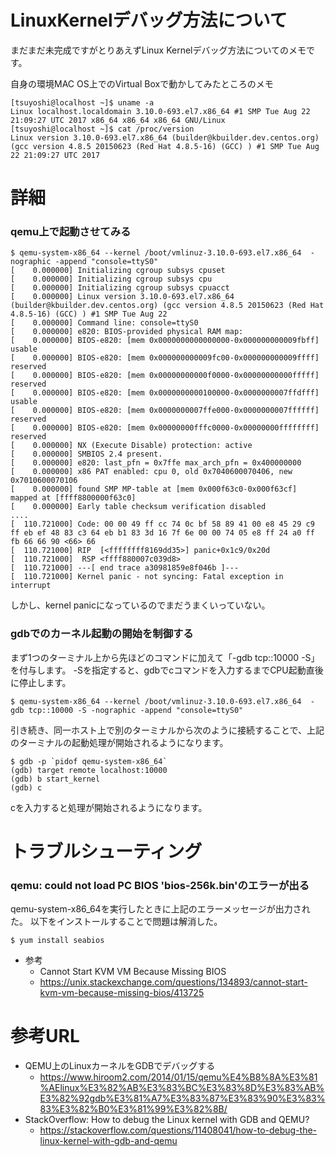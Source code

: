 # LinuxKernelデバッグ方法について

まだまだ未完成ですがとりあえずLinux Kernelデバッグ方法についてのメモです。

自身の環境MAC OS上でのVirtual Boxで動かしてみたところのメモ
```
[tsuyoshi@localhost ~]$ uname -a
Linux localhost.localdomain 3.10.0-693.el7.x86_64 #1 SMP Tue Aug 22 21:09:27 UTC 2017 x86_64 x86_64 x86_64 GNU/Linux
[tsuyoshi@localhost ~]$ cat /proc/version 
Linux version 3.10.0-693.el7.x86_64 (builder@kbuilder.dev.centos.org) (gcc version 4.8.5 20150623 (Red Hat 4.8.5-16) (GCC) ) #1 SMP Tue Aug 22 21:09:27 UTC 2017
```

# 詳細
### qemu上で起動させてみる
```
$ qemu-system-x86_64 --kernel /boot/vmlinuz-3.10.0-693.el7.x86_64  -nographic -append "console=ttyS0"
[    0.000000] Initializing cgroup subsys cpuset
[    0.000000] Initializing cgroup subsys cpu
[    0.000000] Initializing cgroup subsys cpuacct
[    0.000000] Linux version 3.10.0-693.el7.x86_64 (builder@kbuilder.dev.centos.org) (gcc version 4.8.5 20150623 (Red Hat 4.8.5-16) (GCC) ) #1 SMP Tue Aug 22 
[    0.000000] Command line: console=ttyS0
[    0.000000] e820: BIOS-provided physical RAM map:
[    0.000000] BIOS-e820: [mem 0x0000000000000000-0x000000000009fbff] usable
[    0.000000] BIOS-e820: [mem 0x000000000009fc00-0x000000000009ffff] reserved
[    0.000000] BIOS-e820: [mem 0x00000000000f0000-0x00000000000fffff] reserved
[    0.000000] BIOS-e820: [mem 0x0000000000100000-0x0000000007ffdfff] usable
[    0.000000] BIOS-e820: [mem 0x0000000007ffe000-0x0000000007ffffff] reserved
[    0.000000] BIOS-e820: [mem 0x00000000fffc0000-0x00000000ffffffff] reserved
[    0.000000] NX (Execute Disable) protection: active
[    0.000000] SMBIOS 2.4 present.
[    0.000000] e820: last_pfn = 0x7ffe max_arch_pfn = 0x400000000
[    0.000000] x86 PAT enabled: cpu 0, old 0x7040600070406, new 0x7010600070106
[    0.000000] found SMP MP-table at [mem 0x000f63c0-0x000f63cf] mapped at [ffff8800000f63c0]
[    0.000000] Early table checksum verification disabled
....
[  110.721000] Code: 00 00 49 ff cc 74 0c bf 58 89 41 00 e8 45 29 c9 ff eb ef 48 83 c3 64 eb b1 83 3d 16 7f 6e 00 00 74 05 e8 ff 24 a0 ff fb 66 66 90 <66> 66 
[  110.721000] RIP  [<ffffffff8169dd35>] panic+0x1c9/0x20d
[  110.721000]  RSP <ffff880007c039d8>
[  110.721000] ---[ end trace a30981859e8f046b ]---
[  110.721000] Kernel panic - not syncing: Fatal exception in interrupt
```

しかし、kernel panicになっているのでまだうまくいっていない。

### gdbでのカーネル起動の開始を制御する

まず1つのターミナル上から先ほどのコマンドに加えて「-gdb tcp::10000 -S」を付与します。
-Sを指定すると、gdbでcコマンドを入力するまでCPU起動直後に停止します。
```
$ qemu-system-x86_64 --kernel /boot/vmlinuz-3.10.0-693.el7.x86_64  -gdb tcp::10000 -S -nographic -append "console=ttyS0"
```

引き続き、同一ホスト上で別のターミナルから次のように接続することで、上記のターミナルの起動処理が開始されるようになります。
```
$ gdb -p `pidof qemu-system-x86_64`
(gdb) target remote localhost:10000
(gdb) b start_kernel
(gdb) c
```

cを入力すると処理が開始されるようになります。


# トラブルシューティング

### qemu: could not load PC BIOS 'bios-256k.bin'のエラーが出る
qemu-system-x86_64を実行したときに上記のエラーメッセージが出力された。
以下をインストールすることで問題は解消した。

```
$ yum install seabios
```

- 参考
  - Cannot Start KVM VM Because Missing BIOS
  - https://unix.stackexchange.com/questions/134893/cannot-start-kvm-vm-because-missing-bios/413725

# 参考URL
- QEMU上のLinuxカーネルをGDBでデバッグする
  - https://www.hiroom2.com/2014/01/15/qemu%E4%B8%8A%E3%81%AElinux%E3%82%AB%E3%83%BC%E3%83%8D%E3%83%AB%E3%82%92gdb%E3%81%A7%E3%83%87%E3%83%90%E3%83%83%E3%82%B0%E3%81%99%E3%82%8B/
- StackOverflow: How to debug the Linux kernel with GDB and QEMU?
  - https://stackoverflow.com/questions/11408041/how-to-debug-the-linux-kernel-with-gdb-and-qemu

